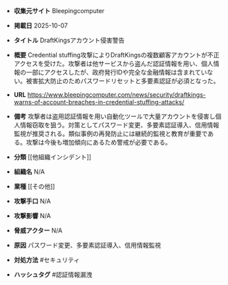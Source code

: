 - **収集元サイト**
Bleepingcomputer

- **掲載日**
2025-10-07

- **タイトル**
DraftKingsアカウント侵害警告

- **概要**
Credential stuffing攻撃によりDraftKingsの複数顧客アカウントが不正アクセスを受けた。攻撃者は他サービスから盗んだ認証情報を用い、個人情報の一部にアクセスしたが、政府発行IDや完全な金融情報は含まれていない。被害拡大防止のためパスワードリセットと多要素認証が必須となった。

- **URL**
https://www.bleepingcomputer.com/news/security/draftkings-warns-of-account-breaches-in-credential-stuffing-attacks/

- **備考**
攻撃者は盗用認証情報を用い自動化ツールで大量アカウントを侵害し個人情報窃取を狙う。対策としてパスワード変更、多要素認証導入、信用情報監視が推奨される。類似事例の再発防止には継続的監視と教育が重要である。攻撃は今後も増加傾向にあるため警戒が必要である。

- **分類**
[[他組織インシデント]]

- **組織名**
N/A

- **業種**
[[その他]]

- **攻撃手口**
N/A

- **攻撃影響**
N/A

- **脅威アクター**
N/A

- **原因**
パスワード変更、多要素認証導入、信用情報監視

- **対処方法**
#セキュリティ

- **ハッシュタグ**
#認証情報漏洩

